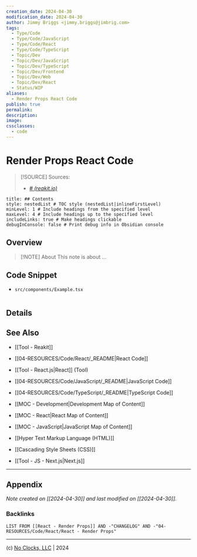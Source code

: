 ```yaml
---
creation_date: 2024-04-30
modification_date: 2024-04-30
author: Jimmy Briggs <jimmy.briggs@jimbrig.com>
tags:
  - Type/Code
  - Type/Code/JavaScript
  - Type/Code/React
  - Type/Code/TypeScript
  - Topic/Dev
  - Topic/Dev/JavaScript
  - Topic/Dev/TypeScript
  - Topic/Dev/Frontend
  - Topic/Dev/Web
  - Topic/Dev/React
  - Status/WIP
aliases:
  - Render Props React Code
publish: true
permalink:
description:
image:
cssclasses:
  - code
---
```


# Render Props React Code

> [!SOURCE] Sources:
> - *[# (reakit.io)](https://reakit.io/docs/composition/#render-props)*

```table-of-contents
title: ## Contents 
style: nestedList # TOC style (nestedList|inlineFirstLevel)
minLevel: 1 # Include headings from the specified level
maxLevel: 4 # Include headings up to the specified level
includeLinks: true # Make headings clickable
debugInConsole: false # Print debug info in Obsidian console
```

## Overview

> [!NOTE] About
> This note is about ...


## Code Snippet

- `src/components/Example.tsx`

```typescript

```

## Details



## See Also

- [[Tool - Reakit]]

- [[04-RESOURCES/Code/React/_README|React Code]]
- [[Tool - React.js|React]] (Tool)
- [[04-RESOURCES/Code/JavaScript/_README|JavaScript Code]]
- [[04-RESOURCES/Code/TypeScript/_README|TypeScript Code]]
- [[MOC - Development|Development Map of Content]]
- [[MOC - React|React Map of Content]]
- [[MOC - JavaScript|JavaScript Map of Content]]
- [[Hyper Text Markup Language (HTML)]]
- [[Cascading Style Sheets (CSS)]]
- [[Tool - JS - Next.js|Next.js]]


***

## Appendix

*Note created on [[2024-04-30]] and last modified on [[2024-04-30]].*

### Backlinks

```dataview
LIST FROM [[React - Render Props]] AND -"CHANGELOG" AND -"04-RESOURCES/Code/React/React - Render Props"
```

***

(c) [No Clocks, LLC](https://github.com/noclocks) | 2024
